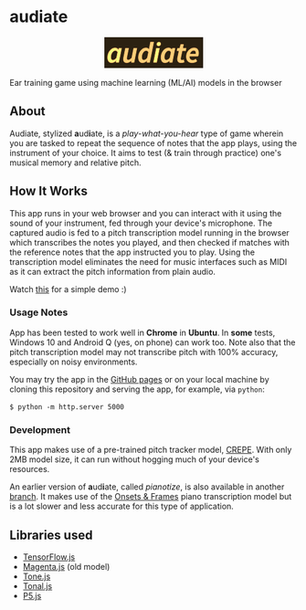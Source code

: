 # audiate

<p align="center">
  <img src="assets/audiate.png" />
</p>

Ear training game using machine learning (ML/AI) models in the browser

## About

Audiate, stylized **a**ud**i**ate, is a *play-what-you-hear* type of game wherein you are tasked to repeat the sequence of notes that the app plays, using the instrument of your choice. It aims to test (& train through practice) one's musical memory and relative pitch.

## How It Works

This app runs in your web browser and you can interact with it using the sound of your instrument, fed through your device's microphone. The captured audio is fed to a pitch transcription model running in the browser which transcribes the notes you played, and then checked if matches with the reference notes that the app instructed you to play. Using the transcription model eliminates the need for music interfaces such as MIDI as it can extract the pitch information from plain audio.

Watch [this](https://www.youtube.com/watch?v=VZ3i4V7i7Iw) for a simple demo :)

### Usage Notes

App has been tested to work well in **Chrome** in **Ubuntu**. In **some** tests, Windows 10 and Android Q (yes, on phone) can work too. Note also that the pitch transcription model may not transcribe pitch with 100% accuracy, especially on noisy environments.

You may try the app in the [GitHub pages](https://cjbayron.github.io/audiate/) or on your local machine by cloning this repository and serving the app, for example, via `python`:
```
$ python -m http.server 5000
```

### Development

This app makes use of a pre-trained pitch tracker model, [CREPE](https://github.com/marl/crepe). With only 2MB model size, it can run without hogging much of your device's resources.

An earlier version of **a**ud**i**ate, called *pianotize*, is also available in another [branch](https://github.com/cjbayron/audiate/tree/onsets-and-frames). It makes use of the [Onsets & Frames](https://magenta.tensorflow.org/onsets-frames) piano transcription model but is a lot slower and less accurate for this type of application.

## Libraries used

* [TensorFlow.js](https://github.com/tensorflow/tfjs)
* [Magenta.js](https://github.com/magenta/magenta-js) (old model)
* [Tone.js](https://tonejs.github.io/)
* [Tonal.js](https://github.com/tonaljs/tonal)
* [P5.js](https://p5js.org/)
